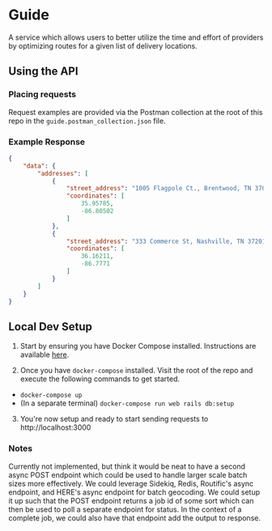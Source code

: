 # Guide

A service which allows users to better utilize the time and effort of providers by optimizing routes for a given list of delivery locations.

## Using the API

### Placing requests
Request examples are provided via the Postman collection at the root of this repo in the `guide.postman_collection.json` file.

### Example Response

```json
{
    "data": {
        "addresses": [
            {
                "street_address": "1005 Flagpole Ct., Brentwood, TN 37027",
                "coordinates": [
                    35.95785,
                    -86.80502
                ]
            },
            {
                "street_address": "333 Commerce St, Nashville, TN 37201",
                "coordinates": [
                    36.16211,
                    -86.7771
                ]
            }
        ]
    }
}
```

## Local Dev Setup

1. Start by ensuring you have Docker Compose installed. Instructions are available [here](https://docs.docker.com/compose/install/).

2. Once you have `docker-compose` installed. Visit the root of the repo and execute the following commands to get started.

  - `docker-compose up`
  - (In a separate terminal) `docker-compose run web rails db:setup`

3. You're now setup and ready to start sending requests to http://localhost:3000

### Notes

Currently not implemented, but think it would be neat to have a second async POST endpoint which could be used to handle larger scale batch sizes more effectively. We could leverage Sidekiq, Redis, Routific's async endpoint, and HERE's async endpoint for batch geocoding. We could setup it up such that the POST endpoint returns a job id of some sort which can then be used to poll a separate endpoint for status. In the context of a complete job, we could also have that endpoint add the output to response.
